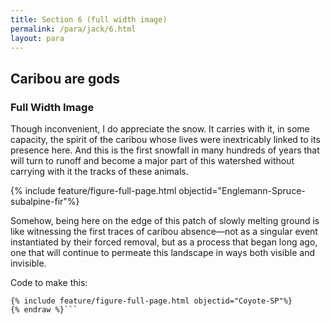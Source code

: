 ```yaml
---
title: Section 6 (full width image)
permalink: /para/jack/6.html
layout: para
---
```


## Caribou are gods

### Full Width Image

Though inconvenient, I do appreciate the snow. It carries with it, in some capacity, the spirit of the caribou whose lives were inextricably linked to its presence here. And this is the first snowfall in many hundreds of years that will turn to runoff and become a major part of this watershed without carrying with it the tracks of these animals. 

{% include feature/figure-full-page.html objectid="Englemann-Spruce-subalpine-fir"%}

Somehow, being here on the edge of this patch of slowly melting ground is like witnessing the first traces of caribou absence—not as a singular event instantiated by their forced removal, but as a process that began long ago, one that will continue to permeate this landscape in ways both visible and invisible. 




Code to make this:

``` {% raw %} 
{% include feature/figure-full-page.html objectid="Coyote-SP"%}
{% endraw %}```
